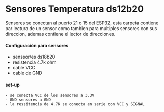 # Sensores Temperatura ds12b20
Sensores se conectan al puerto 21 o 15 del ESP32, esta carpeta contiene par lectura de un sensor
como tambien para multiples sensores con sus direccion, ademas contiene el lector de direcciones.

#### Configuración para sensores
  - senssor/es ds18b20
  - resistencia 4.7k ohm
  - cable VCC
  - cable de GND

#### set-up
    - se conecta VCC de los sensores a 3.3V
    - GND sensores a GND
    - la ressitencia de 4.7K se conecta en serie con VCC y SIGNAL 

